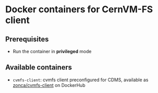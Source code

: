 # Docker containers for CernVM-FS client

## Prerequisites

* Run the container in **privileged** mode

## Available containers

* `cvmfs-client`: cvmfs client preconfigured for CDMS, available as [zonca/cvmfs-client](https://hub.docker.com/repository/docker/zonca/cvmfs-client) on DockerHub
